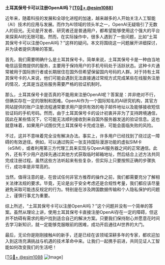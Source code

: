 **土耳其保号卡可以注册OpenAI吗？[[TG💪+ @esim1088](https://t.me/s/esim1088)]**

近年来，随着科技的发展和全球化进程的加速，越来越多的人开始关注人工智能（AI）技术的应用与发展。而作为AI领域的领头羊之一，OpenAI无疑吸引了无数人的目光。无论是开发者、研究者还是普通用户，都希望能够使用这个强大的平台来探索AI的无限可能。然而，在实际操作中，很多人遇到了一些问题，比如“土耳其保号卡可以注册OpenAI吗？”这样的疑问。本文将围绕这一问题展开详细探讨，并为读者提供清晰的答案。

首先，我们需要明确什么是土耳其保号卡。简单来说，土耳其保号卡是一种由当地电信运营商提供的服务，主要用于保持用户的手机号码处于活跃状态。这种卡片通常被用于国际旅行者或长期居住在国外但希望保留国内号码的人群。对于持有土耳其保号卡的人来说，他们可能会遇到无法直接通过常规方式完成某些在线服务注册的情况，尤其是当这些服务需要严格的验证机制时。

那么，土耳其保号卡是否真的不能用来注册OpenAI呢？答案是：并非绝对不行，但确实存在一定的限制和困难。OpenAI作为一个国际知名的AI研究机构，其官方网站提供的账户注册流程通常要求用户提供有效的电子邮件地址以及能够接收短信验证码的手机号码。然而，由于土耳其保号卡的设计初衷并非为了支持跨境通信，因此在某些情况下，它可能无法顺利接收到来自国外服务器发送的验证信息。这也就意味着，如果用户试图仅凭土耳其保号卡完成注册，可能会面临失败的风险。

不过，这并不意味着完全没有解决办法。事实上，许多用户已经找到了绕过这一障碍的有效途径。例如，可以通过购买一张支持国际漫游功能的虚拟SIM卡（eSIM），或者利用第三方代理工具来实现与OpenAI服务器之间的正常通信。此外，还有不少用户选择先通过其他方式获取临时邮箱地址，然后结合上述方法共同完成注册过程。虽然这些方法听起来有些复杂，但实际上只要按照正确的步骤执行，成功率是非常高的。

当然，值得注意的是，在尝试任何非官方推荐的操作之前，我们都需要充分了解相关法律法规的要求。毕竟，无论是出于安全考虑还是合规性考量，我们都应该尽量避免采取可能违反规定的行为。特别是在涉及跨国数据传输和个人隐私保护的问题上，谨慎行事尤为重要。

综上所述，“土耳其保号卡可以注册OpenAI吗？”这个问题并没有一个简单的答案。虽然从理论上讲，使用土耳其保号卡直接注册OpenAI存在一定的障碍，但这并不妨碍有需求的用户找到适合自己的解决方案。只要我们保持耐心并愿意花时间去学习新知识，就一定能够克服眼前的困难，成功开启通往AI世界的大门。

最后，无论你是刚刚接触AI的新手，还是已经在该领域深耕多年的专家，都欢迎加入到这场充满挑战与机遇的技术革命中来。让我们一起携手前进，共同见证人工智能如何改变我们的生活吧！

[[TG💪+ @esim1088](https://t.me/s/esim1088) ![Image](https://i.postimg.cc/4NQfJmqS/Snipaste-2025-05-13-00-14-12.png)]